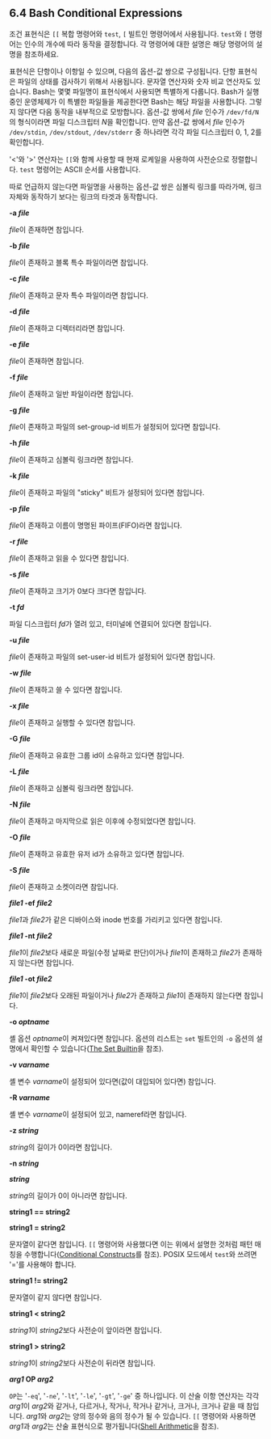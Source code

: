 ## 6.4 Bash Conditional Expressions
조건 표현식은 `[[` 복합 명령어와 `test`, `[` 빌트인 명령어에서 사용됩니다. `test`와 `[` 명령어는 인수의 개수에 따라 동작을 결정합니다. 각 명령어에 대한 설명은 해당 명령어의 설명을 참조하세요.

표현식은 단항이나 이항일 수 있으며, 다음의 옵션-값 쌍으로 구성됩니다. 단항 표현식은 파일의 상태를 검사하기 위해서 사용됩니다. 문자열 연산자와 숫자 비교 연산자도 있습니다. Bash는 몇몇 파일명이 표현식에서 사용되면 특별하게 다룹니다. Bash가 실행중인 운영체제가 이 특별한 파일들을 제공한다면 Bash는 해당 파일을 사용합니다. 그렇지 않다면 다음 동작을 내부적으로 모방합니다. 옵션-값 쌍에서 *file* 인수가 `/dev/fd/N`의 형식이라면 파일 디스크립터 *N*을 확인합니다. 만약 옵션-값 쌍에서 *file* 인수가 `/dev/stdin`, `/dev/stdout`, `/dev/stderr` 중 하나라면 각각 파일 디스크립터 0, 1, 2를 확인합니다.

'<'와 '>' 연산자는 `[[`와 함께 사용할 때 현재 로케일을 사용하여 사전순으로 정렬합니다. `test` 명령어는 ASCII 순서를 사용합니다.

따로 언급하지 않는다면 파일명을 사용하는 옵션-값 쌍은 심볼릭 링크를 따라가며, 링크 자체와 동작하기 보다는 링크의 타겟과 동작합니다.

**-a *file***

*file*이 존재하면 참입니다.

**-b *file***

*file*이 존재하고 블록 특수 파일이라면 참입니다.

**-c *file***

*file*이 존재하고 문자 특수 파일이라면 참입니다.

**-d *file***

*file*이 존재하고 디렉터리라면 참입니다.

**-e *file***

*file*이 존재하면 참입니다.

**-f *file***

*file*이 존재하고 일반 파일이라면 참입니다.

**-g *file***

*file*이 존재하고 파일의 set-group-id 비트가 설정되어 있다면 참입니다.

**-h *file***

*file*이 존재하고 심볼릭 링크라면 참입니다.

**-k *file***

*file*이 존재하고 파일의 "sticky" 비트가 설정되어 있다면 참입니다.

**-p *file***

*file*이 존재하고 이름이 명명된 파이프(FIFO)라면 참입니다.

**-r *file***

*file*이 존재하고 읽을 수 있다면 참입니다.

**-s *file***

*file*이 존재하고 크기가 0보다 크다면 참입니다.

**-t *fd***

파일 디스크립터 *fd*가 열려 있고, 터미널에 연결되어 있다면 참입니다.

**-u *file***

*file*이 존재하고 파일의 set-user-id 비트가 설정되어 있다면 참입니다.

**-w *file***

*file*이 존재하고 쓸 수 있다면 참입니다.

**-x *file***

*file*이 존재하고 실행할 수 있다면 참입니다.

**-G *file***

*file*이 존재하고 유효한 그룹 id이 소유하고 있다면 참입니다.

**-L *file***

*file*이 존재하고 심볼릭 링크라면 참입니다.

**-N *file***

*file*이 존재하고 마지막으로 읽은 이후에 수정되었다면 참입니다.

**-O *file***

*file*이 존재하고 유효한 유저 id가 소유하고 있다면 참입니다.

**-S *file***

*file*이 존재하고 소켓이라면 참입니다.

***file1* -ef *file2***

*file1*과 *file2*가 같은 디바이스와 inode 번호를 가리키고 있다면 참입니다.

***file1* -nt *file2***

*file1*이 *file2*보다 새로운 파일(수정 날짜로 판단)이거나 *file1*이 존재하고 *file2*가 존재하지 않는다면 참입니다.

***file1* -ot *file2***

*file1*이 *file2*보다 오래된 파일이거나 *file2*가 존재하고 *file1*이 존재하지 않는다면 참입니다.

**-o *optname***

셸 옵션 *optname*이 켜져있다면 참입니다. 옵션의 리스트는 `set` 빌트인의 `-o` 옵션의 설명에서 확인할 수 있습니다([The Set Builtin](chapter_4_3_1.html)을 참조).

**-v *varname***

셸 변수 *varname*이 설정되어 있다면(값이 대입되어 있다면) 참입니다.

**-R *varname***

셸 변수 *varname*이 설정되어 있고, nameref라면 참입니다.

**-z *string***

*string*의 길이가 0이라면 참입니다.

**-n *string***

***string***

*string*의 길이가 0이 아니라면 참입니다.

**string1 == string2**

**string1 = string2**

문자열이 같다면 참입니다. `[[` 명령어와 사용했다면 이는 위에서 설명한 것처럼 패턴 매칭을 수행합니다([Conditional Constructs](chapter_3_2_5.html#3252-conditional-constructs)를 참조).
POSIX 모드에서 `test`와 쓰려면 '='를 사용해야 합니다.

**string1 != string2**

문자열이 같지 않다면 참입니다.

**string1 < string2**

*string1*이 *string2*보다 사전순이 앞이라면 참입니다.

**string1 > string2**

*string1*이 *string2*보다 사전순이 뒤라면 참입니다.

***arg1* OP *arg2***

`OP`는 '`-eq`', '`-ne`', '`-lt`', '`-le`', '`-gt`', '`-ge`' 중 하나입니다. 이 산술 이항 연산자는 각각 *arg1*이 *arg2*와 같거나, 다르거나, 작거나, 작거나 같거나, 크거나, 크거나 같을 때 참입니다. *arg1*와 *arg2*는 양의 정수와 음의 정수가 될 수 있습니다. `[[` 명령어와 사용하면 *arg1*과 *arg2*는 산술 표현식으로 평가됩니다([Shell Arithmetic](chapter_6_5.html)을 참조).
